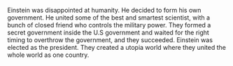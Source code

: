  Einstein was disappointed at humanity. He decided to form his own government. He united some of the best and smartest scientist, with a bunch of closed friend who controls the military power. They formed a secret government inside the U.S government and waited for the right timing to overthrow the government, and they succeeded. Einstein was elected as the president. They created a utopia world where they united the whole world as one country.
